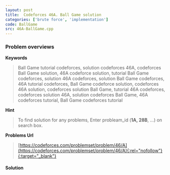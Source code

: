 ```yaml
---
layout: post
title:  Codeforces 46A. Ball Game solution
categories: ['brute force', 'implementation']
code: BallGame
src: 46A-BallGame.cpp
---
```

### **Problem overviews**

**Keywords**
> Ball Game tutorial codeforces, solution codeforces 46A, codeforces Ball Game solution, 46A codeforce solution, tutorial Ball Game codeforces, solution 46A codeforces, solution Ball Game codeforces, 46A tutorial codeforces, Ball Game codeforce solution, codeforces 46A solution, codeforces solution Ball Game, tutorial 46A codeforces, codeforces solution 46A, solution codeforces Ball Game, 46A codeforces tutorial, Ball Game codeforces tutorial

**Hint**
> To find solution for any problems, Enter probleam_id (**1A, 28B**, ...) on search box. 

**Problems Url**
> [https://codeforces.com/problemset/problem/46/A](https://codeforces.com/problemset/problem/46/A){:rel="nofollow"}{:target="_blank"}

#### **Solution**



